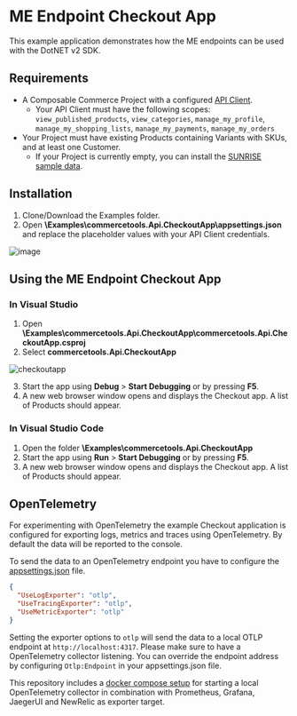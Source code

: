 # ME Endpoint Checkout App

This example application demonstrates how the ME endpoints can be used with the DotNET v2 SDK.

## Requirements

- A Composable Commerce Project with a configured [API Client](https://docs.commercetools.com/getting-started/create-api-client#create-an-api-client).
  - Your API Client must have the following scopes: `view_published_products`, `view_categories`, `manage_my_profile`, `manage_my_shopping_lists`, `manage_my_payments`, `manage_my_orders`
- Your Project must have existing Products containing Variants with SKUs, and at least one Customer.
  - If your Project is currently empty, you can install the [SUNRISE sample data](https://github.com/commercetools/commercetools-sunrise-data).

## Installation

1. Clone/Download the Examples folder.
2. Open **\Examples\commercetools.Api.CheckoutApp\appsettings.json** and replace the placeholder values with your API Client credentials.

![image](https://user-images.githubusercontent.com/77231096/180888862-2e911f43-db94-4ae1-b2bc-479ae7e549e2.png)

## Using the ME Endpoint Checkout App

### In Visual Studio

1. Open **\Examples\commercetools.Api.CheckoutApp\commercetools.Api.CheckoutApp.csproj**
2. Select **commercetools.Api.CheckoutApp**

![checkoutapp](https://user-images.githubusercontent.com/77231096/180888672-8045a167-6fc4-4fdb-8b11-2ea1bac10319.png)

3. Start the app using **Debug** > **Start Debugging** or by pressing **F5**.
4. A new web browser window opens and displays the Checkout app. A list of Products should appear.

### In Visual Studio Code

1. Open the folder **\Examples\commercetools.Api.CheckoutApp**
2. Start the app using **Run** > **Start Debugging** or by pressing **F5**.
3. A new web browser window opens and displays the Checkout app. A list of Products should appear.

## OpenTelemetry

For experimenting with OpenTelemetry the example Checkout application is configured for exporting logs, metrics and traces
using OpenTelemetry. By default the data will be reported to the console.

To send the data to an OpenTelemetry endpoint you have to configure the
[appsettings.json](../commercetools.Sdk/Examples/commercetools.Api.CheckoutApp/commercetools.Api.CheckoutApp.csproj) file.

```json
{
  "UseLogExporter": "otlp",
  "UseTracingExporter": "otlp",
  "UseMetricExporter": "otlp"
}
```

Setting the exporter options to `otlp` will send the data to a local OTLP endpoint at `http://localhost:4317`. Please
make sure to have a OpenTelemetry collector listening. You can override the endpoint address by configuring
`Otlp:Endpoint` in your appsettings.json file.

This repository includes a [docker compose setup](../../../../otel/README.md) for starting a local OpenTelemetry
collector in combination with Prometheus, Grafana, JaegerUI and NewRelic as exporter target.


